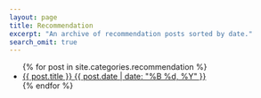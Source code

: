 ```yaml
---
layout: page
title: Recommendation
excerpt: "An archive of recommendation posts sorted by date."
search_omit: true
---
```


<ul class="post-list">
{% for post in site.categories.recommendation %} 
  <li><article><a href="{{ site.url }}{{ post.url }}">{{ post.title }} <span class="entry-date"><time datetime="{{ post.date | date_to_xmlschema }}">{{ post.date | date: "%B %d, %Y" }}</time></span></a></article></li>
{% endfor %}
</ul>
